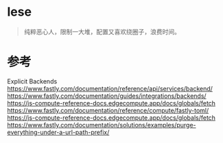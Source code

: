 # lese
> 纯粹恶心人，限制一大堆，配置又喜欢绕圈子，浪费时间。

# 参考
Explicit Backends
https://www.fastly.com/documentation/reference/api/services/backend/
https://www.fastly.com/documentation/guides/integrations/backends/
https://js-compute-reference-docs.edgecompute.app/docs/globals/fetch
https://www.fastly.com/documentation/reference/compute/fastly-toml/
https://js-compute-reference-docs.edgecompute.app/docs/globals/fetch
https://www.fastly.com/documentation/solutions/examples/purge-everything-under-a-url-path-prefix/
